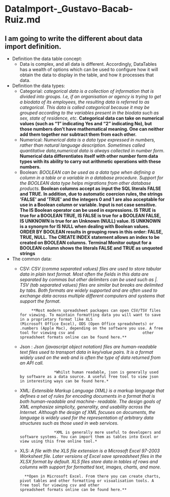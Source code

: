 # DataImport-_Gustavo-Bacab-Ruiz.md
## I am going to write the different about data import definition. 

* Definition the data table concept:
  * Data is complex, and all data is different. Accordingly, DataTables has a wealth of options which can be used to configure how it will obtain the data to display in the table, and how it processes that data.
* Definition the data types:
  * Categorial: *categorical data is a collection of information that is divided into groups. I.e, if an organisation or agency is trying to get a biodata of its employees, the                     resulting data is referred to as categorical. This data is called categorical because it may be grouped according to the variables present in the biodata                         such as sex, state of residence, etc.*
                **Categorical data can take on numerical values (such as “1” indicating Yes and “2” indicating No), but those numbers don’t have mathematical meaning. One can                       neither add them together nor subtract them from each other.** 
   * Numerical: *Numerical data is a data type expressed in numbers, rather than natural language description. Sometimes called quantitative data,numerical data is always                          collected in number form*. **Numerical data differentiates itself with other number form data types with its ability to carry out arithmetic operations with                      these numbers.**
   * Boolean: *BOOLEAN can be used as a data type when defining a column in a table or a variable in a database procedure. Support for the BOOLEAN data type helps migrations                   from other database products.*
              **Boolean columns accept as input the SQL literals FALSE and TRUE. In addition, due to automatic coercion rules, the strings 'FALSE' and 'TRUE' and the integers 0                 and 1 are also acceptable for use in a Boolean column or variable. Input is not case sensitive.**
              **The IS Boolean operator can be used in expressions. IS TRUE is true for a BOOLEAN TRUE, IS FALSE is true for a BOOLEAN FALSE, IS UNKNOWN is true for an Unknown                   (NULL) value. IS UNKNOWN is a synonym for IS NULL when dealing with Boolean values.**
              **ORDER BY BOOLEAN results in grouping rows in this order: FALSE, TRUE, NULL.**
              **The CREATE INDEX statement allows an index to be created on BOOLEAN columns.**
              **Terminal Monitor output for a BOOLEAN column shows the literals FALSE and TRUE as unquoted strings**
 * The common data: 
    * CSV: *CSV (comma separated values) files are used to store tabular data in plain text format. Most often the fields in this data are separated by commas but                              other delimiters can be used such as |. TSV (tab separated values) files are similar but breaks are delimited by tabs. Both formats are widely supported                            and are often used to exchange data across multiple different computers and systems that support the format.*

               **Most modern spreadsheet packages can open CSV/TSV files for viewing. To maintain formatting data you will want to save in a proprietary format like XLS                            (Microsoft Office Excel), ODS (Open Office spreadsheets) or .numbers (Apple Mac), depending on the software you use. A free tool for viewing csv and                              other spreadsheet formats online can be found here.**
    * Json : *Json (javascript object notation) files are human-readable text files used to transport data in key/value pairs. It is a format widely used on the web and is often              the type of data returned from an API call.* 

                         *Whilst human readable, json is generally used by software as a data source. A useful free tool to view json in interesting ways can be found here.*
    * XML: *Extensible Markup Language (XML) is a markup language that defines a set of rules for encoding documents in a format that is both human-readable and machine-                                  readable. The design goals of XML emphasize simplicity, generality, and usability across the Internet. Although the design of XML focuses on documents,                          the language is widely used for the representation of arbitrary data structures such as those used in web services.*

                         *XML is generally more useful to developers and software systems. You can import them as tables into Excel or view using this free online tool.*

    * XLS: *A file with the XLS file extension is a Microsoft Excel 97-2003 Worksheet file. Later versions of Excel save spreadsheet files in the XLSX format by default. XLS files store data in tables of rows and columns with support for formatted text, images, charts, and more.*

            **Open in Microsoft Excel. From there you can create charts, pivot tables and other formatting or visualisation tools. A free tool for viewing csv and other                       spreadsheet formats online can be found here.**
